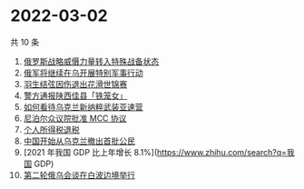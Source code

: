 # 2022-03-02

共 10 条

<!-- BEGIN -->
<!-- 最后更新时间 Wed Mar 02 2022 00:14:22 GMT+0800 (China Standard Time) -->

1. [俄罗斯战略威慑力量转入特殊战备状态](https://www.zhihu.com/search?q=俄罗斯乌克兰)
1. [俄军将继续在乌开展特别军事行动](https://www.zhihu.com/search?q=俄罗斯乌克兰)
1. [羽生结弦因伤退出花滑世锦赛](https://www.zhihu.com/search?q=羽生结弦)
1. [警方通报陕西佳县「铁笼女」](https://www.zhihu.com/search?q=铁笼女)
1. [如何看待乌克兰新纳粹武装亚速营](https://www.zhihu.com/search?q=亚速营)
1. [尼泊尔众议院批准 MCC 协议](https://www.zhihu.com/search?q=尼泊尔)
1. [个人所得税退税](https://www.zhihu.com/search?q=个人所得税)
1. [中国开始从乌克兰撤出首批公民](https://www.zhihu.com/search?q=撤侨)
1. [2021 年我国 GDP 比上年增长 8.1%](https://www.zhihu.com/search?q=我国 GDP)
1. [第二轮俄乌会谈在白波边境举行](https://www.zhihu.com/search?q=俄乌谈判)

<!-- END -->
